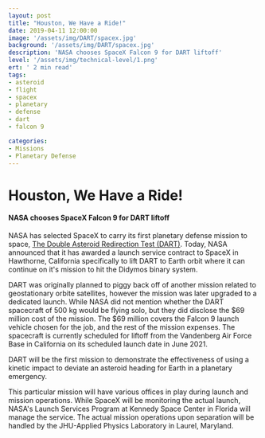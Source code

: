 ```yaml
---
layout: post
title: "Houston, We Have a Ride!"
date: 2019-04-11 12:00:00
image: '/assets/img/DART/spacex.jpg'
background: '/assets/img/DART/spacex.jpg'
description: 'NASA chooses SpaceX Falcon 9 for DART liftoff'
level: '/assets/img/technical-level/1.png'
ert: ' 2 min read'
tags:
- asteroid
- flight
- spacex
- planetary
- defense
- dart
- falcon 9

categories:
- Missions
- Planetary Defense
---
```


# Houston, We Have a Ride!
#### NASA chooses SpaceX Falcon 9 for DART liftoff

NASA has selected SpaceX to carry its first planetary defense mission to space, <a href="http://dart.jhuapl.edu/">The Double Asteroid Redirection Test (DART)</a>. Today, NASA announced that it has awarded a launch service contract to SpaceX in Hawthorne, California specifically to lift DART to Earth orbit where it can continue on it's mission to hit the Didymos binary system. 

DART was originally planned to piggy back off of another mission related to geostationary orbite satellites, however the mission was later upgraded to a dedicated launch. While NASA did not mention whether the DART spacecraft of 500 kg would be flying solo, but they did disclose the $69 million cost of the mission. The $69 million covers the Falcon 9 launch vehicle chosen for the job, and the rest of the mission expenses. The spacecraft is currently scheduled for liftoff from the Vandenberg Air Force Base in California on its scheduled launch date in June 2021.

DART will be the first mission to demonstrate the effectiveness of using a kinetic impact to deviate an asteroid heading for Earth in a planetary emergency. 

This particular mission will have various offices in play during launch and mission operations. While SpaceX will be monitoring the actual launch, NASA's Launch Services Program at Kennedy Space Center in Florida will manage the service. The actual mission operations upon separation will be handled by the JHU-Applied Physics Laboratory in Laurel, Maryland.
